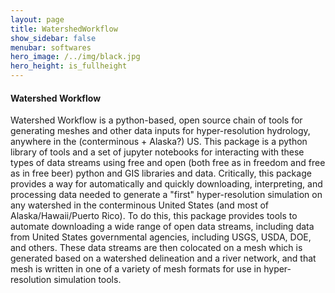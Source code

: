 ```yaml
---
layout: page
title: WatershedWorkflow
show_sidebar: false
menubar: softwares
hero_image: /../img/black.jpg
hero_height: is_fullheight
---
```


#### Watershed Workflow [<i class="fas fa-book"></i>](https://ecoon.github.io/watershed-workflow/build/html/index.html) [<i class="fab fa-github"></i>](https://github.com/ecoon/watershed-workflow)

Watershed Workflow is a python-based, open source chain of tools for generating meshes and other data inputs for hyper-resolution hydrology, anywhere in the (conterminous + Alaska?) US. This package is a python library of tools and a set of jupyter notebooks for interacting with these types of data streams using free and open (both free as in freedom and free as in free beer) python and GIS libraries and data. Critically, this package provides a way for automatically and quickly downloading, interpreting, and processing data needed to generate a "first" hyper-resolution simulation on any watershed in the conterminous United States (and most of Alaska/Hawaii/Puerto Rico). To do this, this package provides tools to automate downloading a wide range of open data streams, including data from United States governmental agencies, including USGS, USDA, DOE, and others. These data streams are then colocated on a mesh which is generated based on a watershed delineation and a river network, and that mesh is written in one of a variety of mesh formats for use in hyper-resolution simulation tools.
